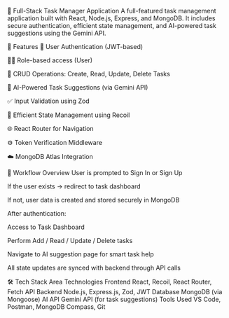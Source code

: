 📝 Full-Stack Task Manager Application
A full-featured task management application built with React, Node.js, Express, and MongoDB. It includes secure authentication, efficient state management, and AI-powered task suggestions using the Gemini API.

🚀 Features
🔐 User Authentication (JWT-based)

🧑‍💼 Role-based access (User)

📝 CRUD Operations: Create, Read, Update, Delete Tasks

🤖 AI-Powered Task Suggestions (via Gemini API)

✅ Input Validation using Zod

🔄 Efficient State Management using Recoil

🌐 React Router for Navigation

⚙️ Token Verification Middleware

☁️ MongoDB Atlas Integration

🧠 Workflow Overview
User is prompted to Sign In or Sign Up

If the user exists → redirect to task dashboard

If not, user data is created and stored securely in MongoDB

After authentication:

Access to Task Dashboard

Perform Add / Read / Update / Delete tasks

Navigate to AI suggestion page for smart task help

All state updates are synced with backend through API calls

🛠 Tech Stack
Area	Technologies
Frontend	React, Recoil, React Router, Fetch API
Backend	Node.js, Express.js, Zod, JWT
Database	MongoDB (via Mongoose)
AI API	Gemini API (for task suggestions)
Tools Used	VS Code, Postman, MongoDB Compass, Git

